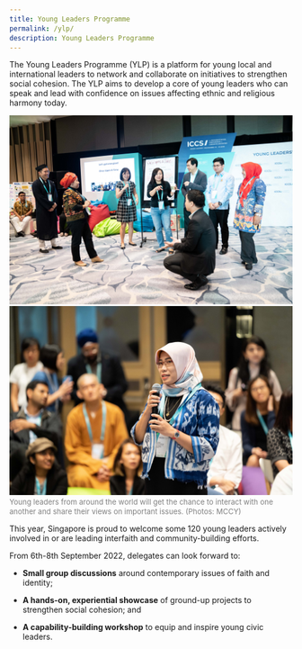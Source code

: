 ```yaml
---
title: Young Leaders Programme
permalink: /ylp/
description: Young Leaders Programme
---
```

The Young Leaders Programme (YLP) is a platform for young local and international leaders to network and collaborate on initiatives to strengthen social cohesion. The YLP aims to develop a core of young leaders who can speak and lead with confidence on issues affecting ethnic and religious harmony today. 

![](/images/19June2019ICCSPhotog1_morning-60.jpg)
![](/images/18June2019ICCSPhotog1-116.jpg)
<font color = "grey"><font size="-1">Young leaders from around the world will get the chance to interact with one another and share their views on important issues. (Photos: MCCY)</font></font>

This year, Singapore is proud to welcome some 120 young leaders actively involved in or are leading interfaith and community-building efforts.

From 6th-8th September 2022, delegates can look forward to:

* **Small group discussions** around contemporary issues of faith and identity;

* **A hands-on, experiential showcase** of ground-up projects to strengthen social cohesion; and

* **A capability-building workshop** to equip and inspire young civic leaders.